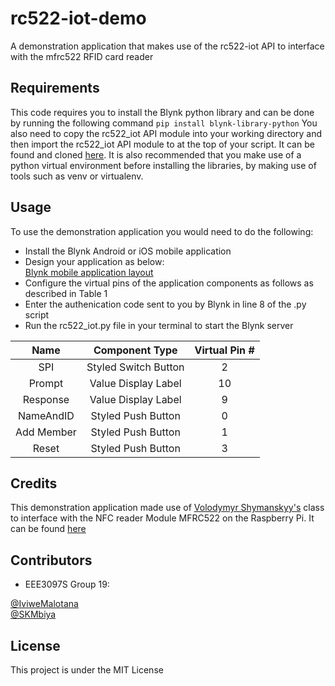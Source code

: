 rc522-iot-demo
==============

A demonstration application that makes use of the rc522-iot API to interface with the mfrc522 RFID card reader

Requirements
--------
This code requires you to install the Blynk python library and can be done by running the following command ``pip install blynk-library-python``
You also need to copy the rc522_iot API module into your working directory and then import the rc522_iot API module to at the top of your script. It can be found and cloned [here](https://github.com/SKMbiya/rc522-iot).
It is also recommended that you make use of a python virtual environment before installing the libraries, by making use of tools such as venv or virtualenv.

Usage
--------

To use the demonstration application you would need to do the following:
* Install the Blynk Android or iOS mobile application
* Design your application as below:\
[Blynk mobile application layout](https://imgur.com/Qaw9UDV)
* Configure the virtual pins of the application components as follows as described in Table 1
* Enter the authenication code sent to you by Blynk in line 8 of the .py script
* Run the rc522_iot.py file in your terminal to start the Blynk server

| Name | Component Type | Virtual Pin #  |
|:------:|:-------:|:------------:|
| SPI | Styled Switch Button | 2 |
| Prompt | Value Display Label | 10 |
| Response | Value Display Label | 9 |
| NameAndID | Styled Push Button | 0 |
| Add Member | Styled Push Button | 1 |
| Reset | Styled Push Button | 3 |

Credits
-------

This demonstration application made use of [Volodymyr Shymanskyy's](https://github.com/vshymanskyy) class to interface with the NFC reader Module MFRC522 on the Raspberry Pi. It can be found [here](https://github.com/vshymanskyy/blynk-library-python)

Contributors
------------
* EEE3097S Group 19:

[@IviweMalotana](https://github.com/IviweMalotana)\
[@SKMbiya](https://github.com/SKMbiya)

License
-------

This project is under the MIT License
